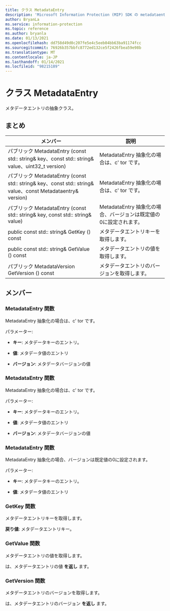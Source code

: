 ```yaml
---
title: クラス MetadataEntry
description: 'Microsoft Information Protection (MIP) SDK の metadataentry:: undefined クラスを文書にします。'
author: BryanLa
ms.service: information-protection
ms.topic: reference
ms.author: bryanla
ms.date: 01/13/2021
ms.openlocfilehash: dd758d49d0c207fe5e4c5eeb04bb63ba91174fcc
ms.sourcegitcommit: 76926b357bbfc8772ed132ce5f2426fbea59e98b
ms.translationtype: MT
ms.contentlocale: ja-JP
ms.lasthandoff: 01/14/2021
ms.locfileid: "98215189"
---
```

# <a name="class-metadataentry"></a>クラス MetadataEntry 
メタデータエントリの抽象クラス。
  
## <a name="summary"></a>まとめ
 メンバー                        | 説明                                
--------------------------------|---------------------------------------------
パブリック MetadataEntry (const std:: string& key、const std:: string& value、uint32_t version)  |  MetadataEntry 抽象化の場合は、c' tor です。
パブリック MetadataEntry (const std:: string& key、const std:: string& value、const Metadataentry& version)  |  MetadataEntry 抽象化の場合は、c' tor です。
パブリック MetadataEntry (const std:: string& key, const std:: string& value)  |  MetadataEntry 抽象化の場合、バージョンは既定値の0に設定されます。
public const std:: string& GetKey () const  |  メタデータエントリキーを取得します。
public const std:: string& GetValue () const  |  メタデータエントリの値を取得します。
パブリック MetadataVersion GetVersion () const  |  メタデータエントリのバージョンを取得します。
  
## <a name="members"></a>メンバー
  
### <a name="metadataentry-function"></a>MetadataEntry 関数
MetadataEntry 抽象化の場合は、c' tor です。

パラメーター:  
* **キー**: メタデータキーのエントリ。 


* **値**: メタデータ値のエントリ 


* **バージョン**: メタデータバージョンの値


  
### <a name="metadataentry-function"></a>MetadataEntry 関数
MetadataEntry 抽象化の場合は、c' tor です。

パラメーター:  
* **キー**: メタデータキーのエントリ。 


* **値**: メタデータ値のエントリ 


* **バージョン**: メタデータバージョンの値


  
### <a name="metadataentry-function"></a>MetadataEntry 関数
MetadataEntry 抽象化の場合、バージョンは既定値の0に設定されます。

パラメーター:  
* **キー**: メタデータキーのエントリ。 


* **値**: メタデータ値のエントリ


  
### <a name="getkey-function"></a>GetKey 関数
メタデータエントリキーを取得します。

  
**戻り値**: メタデータエントリキー。
  
### <a name="getvalue-function"></a>GetValue 関数
メタデータエントリの値を取得します。

  
は、メタデータエントリの値 **を返し** ます。
  
### <a name="getversion-function"></a>GetVersion 関数
メタデータエントリのバージョンを取得します。

  
は、メタデータエントリのバージョン **を返し** ます。